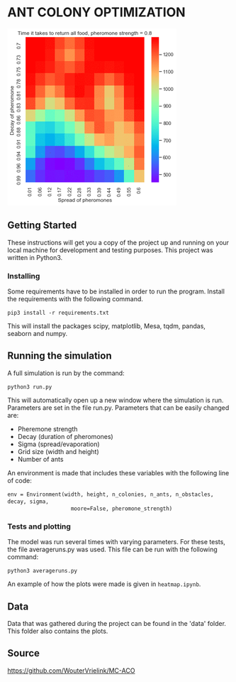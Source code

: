 # ANT COLONY OPTIMIZATION

![](gif.gif)


## Getting Started

These instructions will get you a copy of the project up and running on your local machine for development and testing purposes. This project was written in Python3.


### Installing

Some requirements have to be installed in order to run the program. Install the requirements with the following command.

```
pip3 install -r requirements.txt
```

This will install the packages scipy, matplotlib, Mesa, tqdm, pandas, seaborn and numpy.

## Running the simulation

A full simulation is run by the command:

```
python3 run.py
```

This will automatically open up a new window where the simulation is run. Parameters are set in the file run.py. Parameters that can be easily changed are:
* Pheremone strength
* Decay (duration of pheromones)
* Sigma (spread/evaporation)
* Grid size (width and height)
* Number of ants


An environment is made that includes these variables with the following line of code:
```
env = Environment(width, height, n_colonies, n_ants, n_obstacles, decay, sigma,
                    moore=False, pheromone_strength)
```

### Tests and plotting

The model was run several times with varying parameters. For these tests, the file averageruns.py was used. This file can be run with the following command:

```
python3 averageruns.py
```

An example of how the plots were made is given in ```heatmap.ipynb```.

## Data

Data that was gathered during the project can be found in the 'data' folder. This folder also contains the plots. 

## Source

https://github.com/WouterVrielink/MC-ACO
